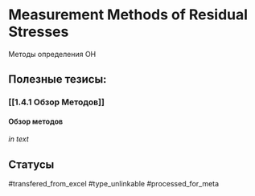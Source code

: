 # Measurement Methods of Residual Stresses

Методы определения ОН

## Полезные тезисы:
### [[1.4.1 Обзор Методов]]
#### Обзор методов
_in text_

## Статусы
#transfered_from_excel 
#type_unlinkable 
#processed_for_meta
